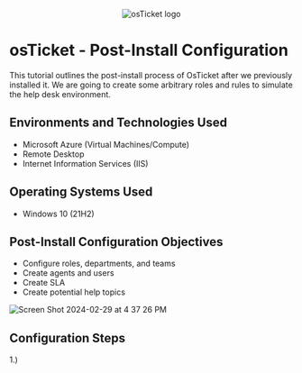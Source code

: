 <p align="center">
<img src="https://i.imgur.com/Clzj7Xs.png" alt="osTicket logo"/>
</p>

<h1>osTicket - Post-Install Configuration</h1>
This tutorial outlines the post-install process of OsTicket after we previously installed it. We are going to create some arbitrary roles and rules to simulate the help desk environment.<br />

<h2>Environments and Technologies Used</h2>

- Microsoft Azure (Virtual Machines/Compute)
- Remote Desktop
- Internet Information Services (IIS)

<h2>Operating Systems Used </h2>

- Windows 10</b> (21H2)

<h2>Post-Install Configuration Objectives</h2>

- Configure roles, departments, and teams
- Create agents and users
- Create SLA
- Create potential help topics
  
![Screen Shot 2024-02-29 at 4 37 26 PM](https://github.com/Chillsoda/post-install-config/assets/161760771/d0c236be-18e5-418a-a10e-508150af0c41)

<h2>Configuration Steps</h2>

1.) 


